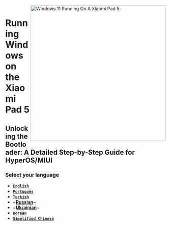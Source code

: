 <img align="right" src="https://raw.githubusercontent.com/erdilS/Port-Windows-11-Xiaomi-Pad-5/main/nabu.png" width="425" alt="Windows 11 Running On A Xiaomi Pad 5">

# Running Windows on the Xiaomi Pad 5

## Unlocking the Bootloader: A Detailed Step-by-Step Guide for HyperOS/MIUI

### Select your language

- [**`English`**](English/unlock-bootloader-en.md)
- [**`Português`**](Portuguese/unlock-bootloader-pt.md)
- [**`Turkish`**](Turkish/unlock-bootloader-tr.md)
- ~[**Russian**](Russian/)~
- ~[**Ukrainian**](Ukrainian/)~
- [**`Korean`**](Korean/unlock-bootloader-ko.md)
- [**`Simplified Chinese`**](Simplified%20Chinese/unlock-bootloader-cn.md)
